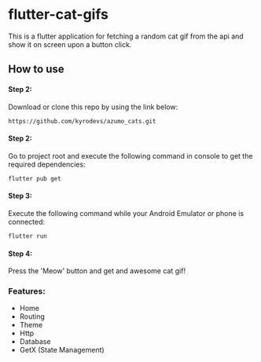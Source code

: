 # flutter-cat-gifs

This is a flutter application for fetching a random cat gif from the api and show it on screen upon a button click.

## How to use

<h4>Step 2:</h4>

Download or clone this repo by using the link below:
```
https://github.com/kyrodevs/azumo_cats.git
```

<h4>Step 2:</h4>

Go to project root and execute the following command in console to get the required dependencies:
```
flutter pub get 
```

<h4>Step 3:</h4>

Execute the following command while your Android Emulator or phone is connected:
```
flutter run
```

<h4>Step 4:</h4>

Press the 'Meow' button and get and awesome cat gif!



<h3>Features:</h3>

- Home
- Routing
- Theme
- Http
- Database
- GetX (State Management)

